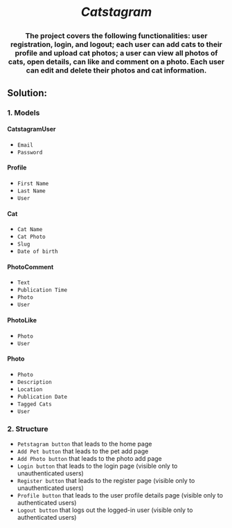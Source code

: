 # <p align="center"> *Catstagram* </p>
### <p align="center"> The project covers the following functionalities: user registration, login, and logout; each user can add cats to their profile and upload cat photos; a user can view all photos of cats, open details, can like and comment on a photo. Each user can edit and delete their photos and cat information. </p>
## Solution:
### 1. **Models**
#### CatstagramUser
- `Email`
- `Password`
#### Profile
- `First Name`
- `Last Name`
- `User`
#### Cat
- `Cat Name`
- `Cat Photo`
- `Slug`
- `Date of birth`
#### PhotoComment
- `Text`
- `Publication Time`
- `Photo`
- `User`
#### PhotoLike
- `Photo`
- `User`
#### Photo
- `Photo`
- `Description`
- `Location`
- `Publication Date`
- `Tagged Cats`
- `User`
### 2. **Structure**
- `Petstagram button` that leads to the home page
- `Add Pet button` that leads to the pet add page
- `Add Photo button` that leads to the photo add page
- `Login button` that leads to the login page (visible only to unauthenticated users)
- `Register button` that leads to the register page (visible only to unauthenticated users)
- `Profile button` that leads to the user profile details page (visible only to authenticated users)
- `Logout button` that logs out the logged-in user (visible only to authenticated users)
